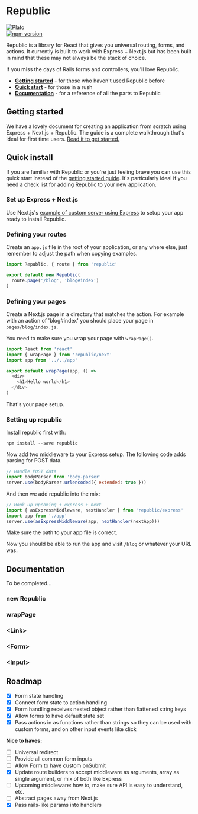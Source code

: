 # Republic

![Plato](https://upload.wikimedia.org/wikipedia/commons/4/4a/Plato-raphael.jpg)  
[![npm version](https://badge.fury.io/js/republic.svg)](https://badge.fury.io/js/republic)

Republic is a library for React that gives you universal routing, forms, and actions. It currently is built to work with Express + Next.js but has been built in mind that these may not always be the stack of choice.

If you miss the days of Rails forms and controllers, you'll love Republic.

- **[Getting started](https://github.com/lukemorton/republic/blob/master/GETTING_STARTED.md)** - for those who haven't used Republic before
- **[Quick start](#quick-install)** - for those in a rush
- **[Documentation](#documentation)** - for a reference of all the parts to Republic

## Getting started

We have a lovely document for creating an application from scratch using Express + Next.js + Republic. The guide is a complete walkthrough that's ideal for first time users. [Read it to get started.](https://github.com/lukemorton/republic/blob/master/GETTING_STARTED.md)

## Quick install

If you are familiar with Republic or you're just feeling brave you can use this quick start instead of the [getting started guide](https://github.com/lukemorton/republic/blob/master/GETTING_STARTED.md). It's particularly ideal if you need a check list for adding Republic to your new application.

### Set up Express + Next.js

Use Next.js's [example of custom server using Express](https://github.com/zeit/next.js/tree/master/examples/custom-server-express) to setup your app ready to install Republic.

### Defining your routes

Create an `app.js` file in the root of your application, or any where else, just remember to adjust the path when copying examples.

``` js
import Republic, { route } from 'republic'

export default new Republic(
  route.page('/blog', 'blog#index')
)
```

### Defining your pages

Create a Next.js page in a directory that matches the action. For example with an action of 'blog#index' you should place your page in `pages/blog/index.js`.

You need to make sure you wrap your page with `wrapPage()`.

``` js
import React from 'react'
import { wrapPage } from 'republic/next'
import app from '../../app'

export default wrapPage(app, () =>
  <div>
    <h1>Hello world</h1>
  </div>
)
```

That's your page setup.

### Setting up republic

Install republic first with:

```
npm install --save republic
```

Now add two middleware to your Express setup. The following code adds parsing for POST data.

``` js
// Handle POST data
import bodyParser from 'body-parser'
server.use(bodyParser.urlencoded({ extended: true }))
```

And then we add republic into the mix:

``` js
// Hook up upcoming + express + next
import { asExpressMiddleware, nextHandler } from 'republic/express'
import app from './app'
server.use(asExpressMiddleware(app, nextHandler(nextApp)))
```

Make sure the path to your app file is correct.

Now you should be able to run the app and visit `/blog` or whatever your URL was.

## Documentation

To be completed...

### new Republic

### wrapPage

### &lt;Link&gt;

### &lt;Form&gt;

### &lt;Input&gt;

## Roadmap

- [x] Form state handling
- [x] Connect form state to action handling
- [x] Form handling receives nested object rather than flattened string keys
- [x] Allow forms to have default state set
- [x] Pass actions in as functions rather than strings so they can be used with custom forms, and on other input events like click

**Nice to haves:**

- [ ] Universal redirect
- [ ] Provide all common form inputs
- [ ] Allow Form to have custom onSubmit
- [x] Update route builders to accept middleware as arguments, array as single argument, or mix of both like Express
- [ ] Upcoming middleware: how to, make sure API is easy to understand, etc.
- [ ] Abstract pages away from Next.js
- [x] Pass rails-like params into handlers
